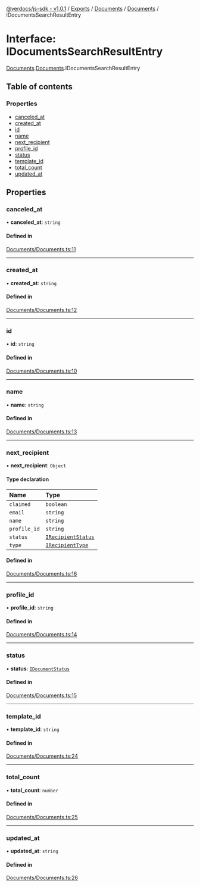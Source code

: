 [@verdocs/js-sdk - v1.0.1](../README.md) / [Exports](../modules.md) / [Documents](../modules/Documents.md) / [Documents](../modules/Documents.Documents-1.md) / IDocumentsSearchResultEntry

# Interface: IDocumentsSearchResultEntry

[Documents](../modules/Documents.md).[Documents](../modules/Documents.Documents-1.md).IDocumentsSearchResultEntry

## Table of contents

### Properties

- [canceled_at](Documents.Documents-1.IDocumentsSearchResultEntry.md#canceled_at)
- [created_at](Documents.Documents-1.IDocumentsSearchResultEntry.md#created_at)
- [id](Documents.Documents-1.IDocumentsSearchResultEntry.md#id)
- [name](Documents.Documents-1.IDocumentsSearchResultEntry.md#name)
- [next_recipient](Documents.Documents-1.IDocumentsSearchResultEntry.md#next_recipient)
- [profile_id](Documents.Documents-1.IDocumentsSearchResultEntry.md#profile_id)
- [status](Documents.Documents-1.IDocumentsSearchResultEntry.md#status)
- [template_id](Documents.Documents-1.IDocumentsSearchResultEntry.md#template_id)
- [total_count](Documents.Documents-1.IDocumentsSearchResultEntry.md#total_count)
- [updated_at](Documents.Documents-1.IDocumentsSearchResultEntry.md#updated_at)

## Properties

### canceled\_at

• **canceled\_at**: `string`

#### Defined in

[Documents/Documents.ts:11](https://github.com/Verdocs/js-sdk/blob/main/src/Documents/Documents.ts#L11)

___

### created\_at

• **created\_at**: `string`

#### Defined in

[Documents/Documents.ts:12](https://github.com/Verdocs/js-sdk/blob/main/src/Documents/Documents.ts#L12)

___

### id

• **id**: `string`

#### Defined in

[Documents/Documents.ts:10](https://github.com/Verdocs/js-sdk/blob/main/src/Documents/Documents.ts#L10)

___

### name

• **name**: `string`

#### Defined in

[Documents/Documents.ts:13](https://github.com/Verdocs/js-sdk/blob/main/src/Documents/Documents.ts#L13)

___

### next\_recipient

• **next\_recipient**: `Object`

#### Type declaration

| Name | Type |
| :------ | :------ |
| `claimed` | `boolean` |
| `email` | `string` |
| `name` | `string` |
| `profile_id` | `string` |
| `status` | [`IRecipientStatus`](../modules/Documents.Documents-1.md#irecipientstatus) |
| `type` | [`IRecipientType`](../modules/Documents.Documents-1.md#irecipienttype) |

#### Defined in

[Documents/Documents.ts:16](https://github.com/Verdocs/js-sdk/blob/main/src/Documents/Documents.ts#L16)

___

### profile\_id

• **profile\_id**: `string`

#### Defined in

[Documents/Documents.ts:14](https://github.com/Verdocs/js-sdk/blob/main/src/Documents/Documents.ts#L14)

___

### status

• **status**: [`IDocumentStatus`](../modules/Documents.Documents-1.md#idocumentstatus)

#### Defined in

[Documents/Documents.ts:15](https://github.com/Verdocs/js-sdk/blob/main/src/Documents/Documents.ts#L15)

___

### template\_id

• **template\_id**: `string`

#### Defined in

[Documents/Documents.ts:24](https://github.com/Verdocs/js-sdk/blob/main/src/Documents/Documents.ts#L24)

___

### total\_count

• **total\_count**: `number`

#### Defined in

[Documents/Documents.ts:25](https://github.com/Verdocs/js-sdk/blob/main/src/Documents/Documents.ts#L25)

___

### updated\_at

• **updated\_at**: `string`

#### Defined in

[Documents/Documents.ts:26](https://github.com/Verdocs/js-sdk/blob/main/src/Documents/Documents.ts#L26)
